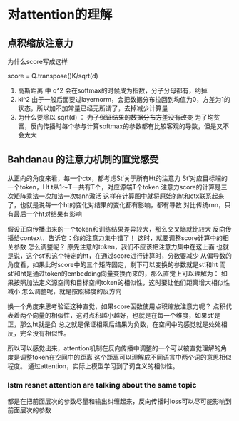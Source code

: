 # 对attention的理解

## 点积缩放注意力

为什么score写成这样

score = Q.transpose()K/sqrt(d)

1. 高斯距离 中 q^2 会在softmax的时候成为指数，分子分母都有，约掉
2. ki^2 由于一般后面要过layernorm，会把数据分布拉回到均值为0，方差为1的状态，所以加不加常量已经无所谓了，去掉减少计算量
3. 为什么要除以 sqrt(d) ： ~~为了保证结果的数据分布方差没有改变~~ 为了均贫富，反向传播时每个参与计算softmax的参数都有比较客观的导数，但是又不会太大

## Bahdanau 的注意力机制的直觉感受

从正向的角度来看，每一个ctx，都考虑St‘关于所有Ht的注意力
St’对应目标端的一个token，Ht t从1～T一共有T个，对应源端T个token
注意力score的计算是三次矩阵乘法一次加法一次tanh激活
这样在计算图中就将原始的ht和ctx联系起来了，也就是说每一个ht的变化对结果的变化都有影响，都有导数
对比传统rnn，只有最后一个ht对结果有影响

假设正向传播出来的一个token和训练结果差异较大，那么交叉熵就比较大
反向传播给context，告诉它：你的注意力集中错了！
这时，就要调整score计算中的相关参数
怎么调整呢？
原先注意的token，我们不应该把注意力集中在这上面
也就是说，这个st‘和这个特定的ht，在通过score进行计算时，分数要减少
从偏导数的角度看，如果此时score中的三个矩阵固定，剩下可以变换的参数就是st’和ht
而st‘和ht是通过token的embedding向量变换而来的，那么直觉上可以理解为：
如果按照加法定义源空间和目标空间token的相似性，这时要让他们距离增大相似性减小
怎么调整呢，就是按照梯度的反方向

换一个角度来思考验证这种直觉，如果score函数使用点积缩放注意力呢？
点积代表着两个向量的相似性，这时点积越小越好，也就是在每一个维度，如果st’是正，那么ht就是负
总之就是保证相乘后结果为负数，在空间中的感觉就是处处相反，完全没有相似性。

所以可以感觉出来，attention机制在反向传播中调整的一个可以被直觉理解的角度是调整token在空间中的距离
这个距离可以理解成不同语言中两个词的意思相似程度。
通过attention，实际上模型学习到了词含义的相似性。

### lstm resnet attention are talking about the same topic

都是在把前面层次的参数尽量和输出纠缠起来，反向传播时loss可以尽可能影响到前面层次的参数